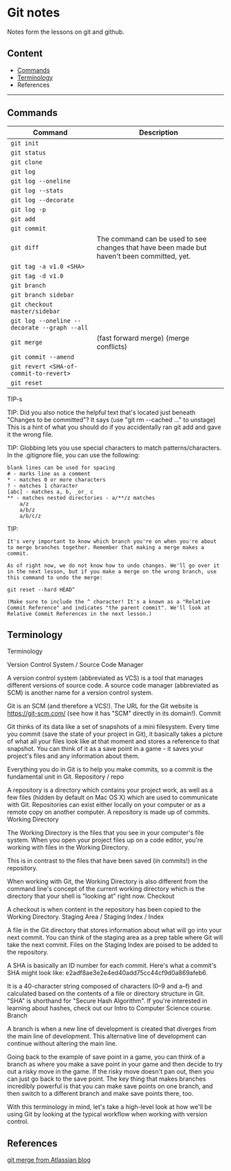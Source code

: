 # Git notes
Notes form the lessons on git and github.


## Content
- [Commands](#Commands)
- [Terminology](#Terminology)
- References



---

## Commands
|                        Command        | Description |
| ------------------------------------- | ---|
|`git init`| |
|`git status`| |
|`git clone`| |
|`git log` | |
|`git log --oneline` |  |
|`git log --stats` | |
|`git log --decorate` | |
|`git log -p` | |
|`git add` | |
|`git commit` | |
|`git diff`|  The command can be used to see changes that have been made but haven't been committed, yet. |
|`git tag -a v1.0 <SHA>`| |
|`git tag -d v1.0`| |
|`git branch`| |
|`git branch sidebar`| |
|`git checkout master/sidebar`| |
|`git log --oneline --decorate --graph --all` | |
| `git merge` | (fast forward merge) (merge conflicts) |
| `git commit --amend` |  |
| `git revert <SHA-of-commit-to-revert>` | |
| `git reset` | |




TIP-s

TIP: Did you also notice the helpful text that's located just beneath "Changes to be committed"? It says (use "git rm --cached <file>..." to unstage) This is a hint of what you should do if you accidentally ran git add and gave it the wrong file.

TIP: Globbing lets you use special characters to match patterns/characters. In the .gitignore file, you can use the following:

    blank lines can be used for spacing
    # - marks line as a comment
    * - matches 0 or more characters
    ? - matches 1 character
    [abc] - matches a, b, _or_ c
    ** - matches nested directories - a/**/z matches
        a/z
        a/b/z
        a/b/c/z

TIP:

    It's very important to know which branch you're on when you're about to merge branches together. Remember that making a merge makes a commit.

    As of right now, we do not know how to undo changes. We'll go over it in the next lesson, but if you make a merge on the wrong branch, use this command to undo the merge:

    git reset --hard HEAD^

    (Make sure to include the ^ character! It's a known as a "Relative Commit Reference" and indicates "the parent commit". We'll look at Relative Commit References in the next lesson.)


## Terminology

Terminology

Version Control System / Source Code Manager

A version control system (abbreviated as VCS) is a tool that manages different versions of source code. A source code manager (abbreviated as SCM) is another name for a version control system.

Git is an SCM (and therefore a VCS!). The URL for the Git website is https://git-scm.com/ (see how it has "SCM" directly in its domain!).
Commit

Git thinks of its data like a set of snapshots of a mini filesystem. Every time you commit (save the state of your project in Git), it basically takes a picture of what all your files look like at that moment and stores a reference to that snapshot. You can think of it as a save point in a game - it saves your project's files and any information about them.

Everything you do in Git is to help you make commits, so a commit is the fundamental unit in Git.
Repository / repo

A repository is a directory which contains your project work, as well as a few files (hidden by default on Mac OS X) which are used to communicate with Git. Repositories can exist either locally on your computer or as a remote copy on another computer. A repository is made up of commits.
Working Directory

The Working Directory is the files that you see in your computer's file system. When you open your project files up on a code editor, you're working with files in the Working Directory.

This is in contrast to the files that have been saved (in commits!) in the repository.

When working with Git, the Working Directory is also different from the command line's concept of the current working directory which is the directory that your shell is "looking at" right now.
Checkout

A checkout is when content in the repository has been copied to the Working Directory.
Staging Area / Staging Index / Index

A file in the Git directory that stores information about what will go into your next commit. You can think of the staging area as a prep table where Git will take the next commit. Files on the Staging Index are poised to be added to the repository.

A SHA is basically an ID number for each commit. Here's what a commit's SHA might look like: e2adf8ae3e2e4ed40add75cc44cf9d0a869afeb6.

It is a 40-character string composed of characters (0–9 and a–f) and calculated based on the contents of a file or directory structure in Git. "SHA" is shorthand for "Secure Hash Algorithm". If you're interested in learning about hashes, check out our Intro to Computer Science course.
Branch

A branch is when a new line of development is created that diverges from the main line of development. This alternative line of development can continue without altering the main line.

Going back to the example of save point in a game, you can think of a branch as where you make a save point in your game and then decide to try out a risky move in the game. If the risky move doesn't pan out, then you can just go back to the save point. The key thing that makes branches incredibly powerful is that you can make save points on one branch, and then switch to a different branch and make save points there, too.

With this terminology in mind, let's take a high-level look at how we'll be using Git by looking at the typical workflow when working with version control.

## References

[git merge from Atlassian blog](https://www.atlassian.com/git/tutorials/git-merge)
